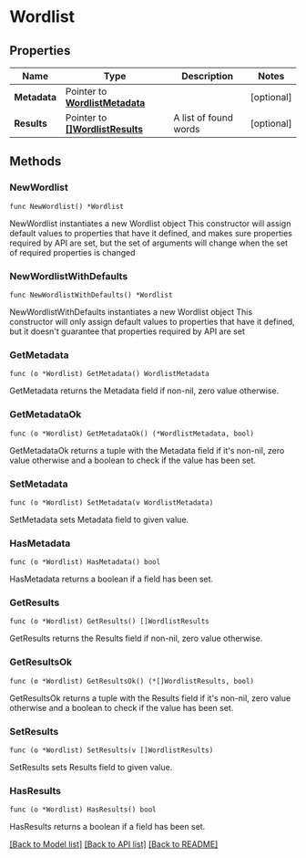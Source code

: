 # Wordlist

## Properties

Name | Type | Description | Notes
------------ | ------------- | ------------- | -------------
**Metadata** | Pointer to [**WordlistMetadata**](WordlistMetadata.md) |  | [optional] 
**Results** | Pointer to [**[]WordlistResults**](WordlistResults.md) | A list of found words | [optional] 

## Methods

### NewWordlist

`func NewWordlist() *Wordlist`

NewWordlist instantiates a new Wordlist object
This constructor will assign default values to properties that have it defined,
and makes sure properties required by API are set, but the set of arguments
will change when the set of required properties is changed

### NewWordlistWithDefaults

`func NewWordlistWithDefaults() *Wordlist`

NewWordlistWithDefaults instantiates a new Wordlist object
This constructor will only assign default values to properties that have it defined,
but it doesn't guarantee that properties required by API are set

### GetMetadata

`func (o *Wordlist) GetMetadata() WordlistMetadata`

GetMetadata returns the Metadata field if non-nil, zero value otherwise.

### GetMetadataOk

`func (o *Wordlist) GetMetadataOk() (*WordlistMetadata, bool)`

GetMetadataOk returns a tuple with the Metadata field if it's non-nil, zero value otherwise
and a boolean to check if the value has been set.

### SetMetadata

`func (o *Wordlist) SetMetadata(v WordlistMetadata)`

SetMetadata sets Metadata field to given value.

### HasMetadata

`func (o *Wordlist) HasMetadata() bool`

HasMetadata returns a boolean if a field has been set.

### GetResults

`func (o *Wordlist) GetResults() []WordlistResults`

GetResults returns the Results field if non-nil, zero value otherwise.

### GetResultsOk

`func (o *Wordlist) GetResultsOk() (*[]WordlistResults, bool)`

GetResultsOk returns a tuple with the Results field if it's non-nil, zero value otherwise
and a boolean to check if the value has been set.

### SetResults

`func (o *Wordlist) SetResults(v []WordlistResults)`

SetResults sets Results field to given value.

### HasResults

`func (o *Wordlist) HasResults() bool`

HasResults returns a boolean if a field has been set.


[[Back to Model list]](../README.md#documentation-for-models) [[Back to API list]](../README.md#documentation-for-api-endpoints) [[Back to README]](../README.md)


